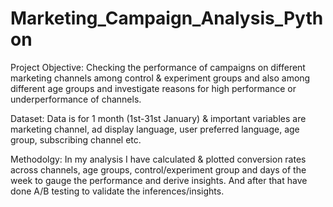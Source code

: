 # Marketing_Campaign_Analysis_Python

Project Objective: Checking the performance of campaigns on different marketing channels among control & experiment groups and also among different age groups and investigate reasons for high performance or underperformance of channels.

Dataset: Data is for 1 month (1st-31st January) & important variables are marketing channel, ad display language, user preferred language, age group, subscribing channel etc.

Methodolgy: In my analysis I have calculated & plotted conversion rates across channels, age groups, control/experiment group and days of the week to gauge the performance and derive insights. And after that have done A/B testing to validate the inferences/insights.
